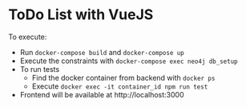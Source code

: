 # ToDo List with VueJS

To execute:

* Run ```docker-compose build``` and ```docker-compose up```
* Execute the constraints with ```docker-compose exec neo4j db_setup```
* To run tests
  - Find the docker container from backend with ```docker ps```
  - Execute ```docker exec -it container_id npm run test```
* Frontend will be available at http://localhost:3000
